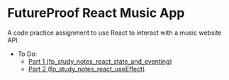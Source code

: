 # FutureProof React Music App

A code practice assignment to use React to interact with a music website API.

- To Do:
  - [Part 1 (fp_study_notes_react_state_and_eventing)](https://github.com/getfutureproof/fp_study_notes_react_state_and_eventing)
  - [Part 2 (fp_study_notes_react_useEffect)](https://github.com/getfutureproof/fp_study_notes_react_useEffect)
